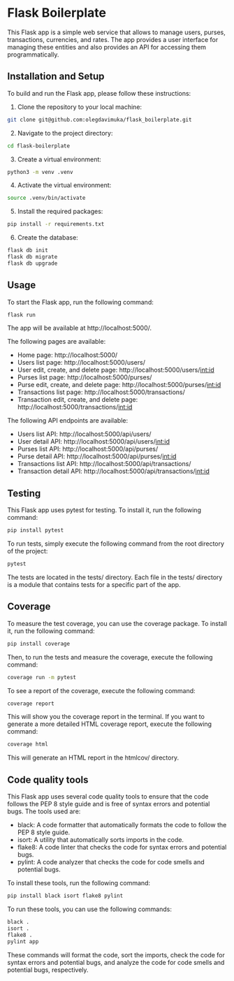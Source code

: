 # Flask Boilerplate

This Flask app is a simple web service that allows to manage users, purses, transactions, currencies, and rates.
The app provides a user interface for managing these entities and also provides an API for accessing them programmatically.

## Installation and Setup

To build and run the Flask app, please follow these instructions:

1. Clone the repository to your local machine:

```bash
git clone git@github.com:olegdavimuka/flask_boilerplate.git
```

2. Navigate to the project directory:

```bash
cd flask-boilerplate
```

3. Create a virtual environment:

```bash
python3 -m venv .venv
```

4. Activate the virtual environment:

```bash
source .venv/bin/activate
```
5. Install the required packages:

```bash
pip install -r requirements.txt
```

6. Create the database:

```bash
flask db init
flask db migrate
flask db upgrade
```

## Usage

To start the Flask app, run the following command:

```bash
flask run
```

The app will be available at http://localhost:5000/.

The following pages are available:

- Home page: http://localhost:5000/
- Users list page: http://localhost:5000/users/
- User edit, create, and delete page: http://localhost:5000/users/<int:id>
- Purses list page: http://localhost:5000/purses/
- Purse edit, create, and delete page: http://localhost:5000/purses/<int:id>
- Transactions list page: http://localhost:5000/transactions/
- Transaction edit, create, and delete page: http://localhost:5000/transactions/<int:id>

The following API endpoints are available:

- Users list API: http://localhost:5000/api/users/
- User detail API: http://localhost:5000/api/users/<int:id>
- Purses list API: http://localhost:5000/api/purses/
- Purse detail API: http://localhost:5000/api/purses/<int:id>
- Transactions list API: http://localhost:5000/api/transactions/
- Transaction detail API: http://localhost:5000/api/transactions/<int:id>

## Testing

This Flask app uses pytest for testing. To install it, run the following command:

```bash
pip install pytest
```

To run tests, simply execute the following command from the root directory of the project:

```bash
pytest
```

The tests are located in the tests/ directory. Each file in the tests/ directory is a module that contains tests for a specific part of the app.

## Coverage

To measure the test coverage, you can use the coverage package. To install it, run the following command:

```bash
pip install coverage
```

Then, to run the tests and measure the coverage, execute the following command:

```bash
coverage run -m pytest
```

To see a report of the coverage, execute the following command:

```bash
coverage report
```

This will show you the coverage report in the terminal. If you want to generate a more detailed HTML coverage report, execute the following command:

```bash
coverage html
```
This will generate an HTML report in the htmlcov/ directory.

## Code quality tools

This Flask app uses several code quality tools to ensure that the code follows the PEP 8 style guide and is free of syntax errors and potential bugs. The tools used are:

- black: A code formatter that automatically formats the code to follow the PEP 8 style guide.
- isort: A utility that automatically sorts imports in the code.
- flake8: A code linter that checks the code for syntax errors and potential bugs.
- pylint: A code analyzer that checks the code for code smells and potential bugs.

To install these tools, run the following command:

```bash
pip install black isort flake8 pylint
```

To run these tools, you can use the following commands:

```bash
black .
isort .
flake8 .
pylint app
```

These commands will format the code, sort the imports, check the code for syntax errors and potential bugs, and analyze the code for code smells and potential bugs, respectively.